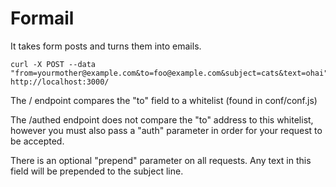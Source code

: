 # Formail

It takes form posts and turns them into emails.

    curl -X POST --data "from=yourmother@example.com&to=foo@example.com&subject=cats&text=ohai" http://localhost:3000/

The / endpoint compares the "to" field to a whitelist (found in conf/conf.js)

The /authed endpoint does not compare the "to" address to this whitelist, however you must also pass a "auth" parameter in order for your request to be accepted.

There is an optional "prepend" parameter on all requests. Any text in this field will be prepended to the subject line.
